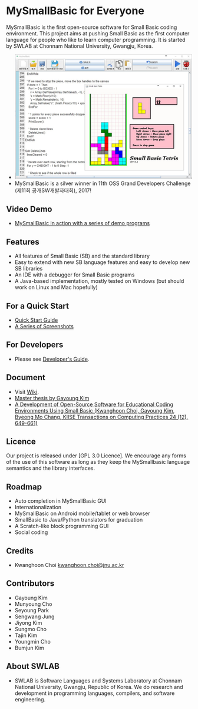 # MySmallBasic for Everyone
MySmallBasic is the first open-source software for Small Basic coding environment. This project aims at pushing Small Basic as the first computer language for people who like to learn computer programming. It is started by SWLAB at Chonnam National University, Gwangju, Korea.
- <img src="/MySmallBasic/docs/SCREENSHOT/gui_tetris.JPG" width="640"/>
- MySmallBasic is a silver winner in 11th OSS Grand Developers Challenge (제11회 공개SW개발자대회), 2017!

## Video Demo
- <a href="https://youtu.be/5GE5OvxxhKA">MySmallBasic in action with a series of demo programs</a>

## Features
- All features of Small Basic (SB) and the standard library	
- Easy to extend with new SB language features and easy to develop new SB libraries		
- An IDE with a debugger for Small Basic programs		
- A Java-based implementation, mostly tested on Windows (but should work on Linux and Mac hopefully)

## For a Quick Start
 - [Quick Start Guide](https://github.com/kwanghoon/MySmallBasic/wiki/Quick-Start-Guide)
 - [A Series of Screenshots](https://github.com/kwanghoon/MySmallBasic/wiki/Screenshots)

## For Developers
 - Please see [Developer's Guide](https://github.com/kwanghoon/MySmallBasic/wiki/Developer's-Guide).

## Document
 - Visit [Wiki](https://github.com/kwanghoon/MySmallBasic/wiki).
 - [Master thesis by Gayoung Kim](http://swlab.jnu.ac.kr/paper/MSthesis_Kim2019.pdf)
 - [A Development of Open-Source Software for Educational Coding Environments Using Small Basic (Kwanghoon Choi, Gayoung Kim, Byeong Mo Chang, KIISE Transactions on Computing Practices 24 (12), 649-661)](https://www.dbpia.co.kr/pdf/pdfView.do?nodeId=NODE07575573)

## Licence
Our project is released under [GPL 3.0 Licence]. We encourage any forms of the use of this software as long as they keep the MySmallbasic language semantics and the library interfaces.

## Roadmap
- Auto completion in MySmallBasic GUI
- Internationalization 
- MySmallBasic on Android mobile/tablet or web browser
- SmallBasic to Java/Python translators for graduation
- A Scratch-like block programming GUI
- Social coding 

## Credits
- Kwanghoon Choi <kwanghoon.choi@jnu.ac.kr>

## Contributors
- Gayoung Kim
- Munyoung Cho
- Seyoung Park
- Sengwang Jung
- Jiyong Kim
- Sungmo Cho
- Tajin Kim
- Youngmin Cho
- Bumjun Kim

## About SWLAB
- SWLAB is Software Languages and Systems Laboratory at Chonnam National University, Gwangju, Republic of Korea. We do research and development in programming languages, compilers, and software engineering. 
